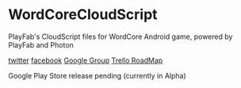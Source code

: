 # WordCoreCloudScript

PlayFab's CloudScript files for WordCore Android game, powered by PlayFab and Photon

[twitter](https://twitter.com/WordCoreGame)
[facebook](https://www.facebook.com/WordCoreGame/)
[Google Group](https://groups.google.com/forum/#!forum/wordcoregame)
[Trello RoadMap](https://trello.com/b/S9r47nky/wordcore-roadmap)

Google Play Store release pending (currently in Alpha)